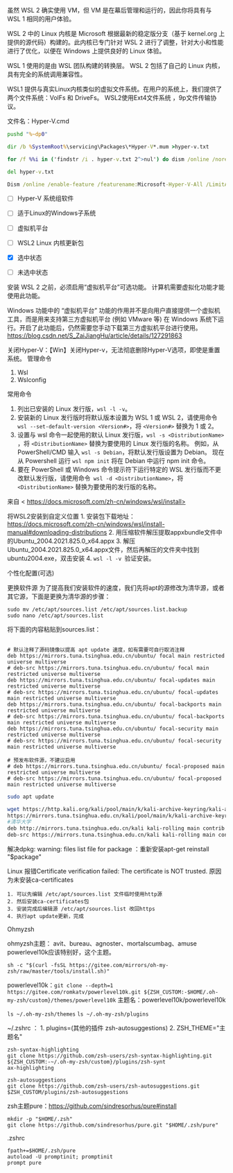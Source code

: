 

虽然 WSL 2 确实使用 VM，但 VM 是在幕后管理和运行的，因此你将具有与 WSL 1 相同的用户体验。

WSL 2 中的 Linux 内核是 Microsoft 根据最新的稳定版分支（基于 kernel.org 上提供的源代码）构建的。此内核已专门针对 WSL 2 进行了调整，针对大小和性能进行了优化，以便在 Windows 上提供良好的 Linux 体验。 

WSL 1 使用的是由 WSL 团队构建的转换层。
WSL 2 包括了自己的 Linux 内核，具有完全的系统调用兼容性。

WSL1 提供与真实Linux内核类似的虚拟文件系统。在用户的系统上，我们提供了两个文件系统：VolFs 和 DriveFs。
WSL2使用Ext4文件系统 ，9p文件传输协议。



文件名：Hyper-V.cmd
```cmd
pushd "%~dp0"

dir /b %SystemRoot%\servicing\Packages\*Hyper-V*.mum >hyper-v.txt

for /f %%i in ('findstr /i . hyper-v.txt 2^>nul') do dism /online /norestart /add-package:"%SystemRoot%\servicing\Packages\%%i"

del hyper-v.txt

Dism /online /enable-feature /featurename:Microsoft-Hyper-V-All /LimitAccess /ALL
```

- [ ] Hyper-V  系统组软件
- [ ] 适于Linux的Windows子系统
- [ ] 虚拟机平台
- [ ] WSL2 Linux 内核更新包

- [x] 选中状态
- [ ] 未选中状态


安装 WSL 2 之前，必须启用“虚拟机平台”可选功能。 计算机需要虚拟化功能才能使用此功能。

Windows 功能中的 “虚拟机平台” 功能的作用并不是向用户直接提供一个虚拟机工具，而是用来支持第三方虚拟机平台 (例如 VMware 等) 在 Windows 系统下运行。开启了此功能后，仍然需要您手动下载第三方虚拟机平台进行使用。
https://blog.csdn.net/S_ZaiJiangHu/article/details/127291863

关闭Hyper-V：【Win】关闭Hyper-v，无法彻底删除Hyper-V选项，即使是重置系统。
管理命令
1. Wsl
2. Wslconfig


常用命令
1. 列出已安装的 Linux 发行版，`wsl -l -v`。
2. 安装新的 Linux 发行版时将默认版本设置为 WSL 1 或 WSL 2，请使用命令 `wsl --set-default-version <Version#>`，将 `<Version#>` 替换为 1 或 2。
3. 设置与 wsl 命令一起使用的默认 Linux 发行版，`wsl -s <DistributionName>` ，将 `<DistributionName>` 替换为要使用的 Linux 发行版的名称。 例如，从 PowerShell/CMD 输入 `wsl -s Debian`，将默认发行版设置为 Debian。 现在从 Powershell 运行 `wsl npm init` 将在 Debian 中运行 npm init 命令。
4. 要在 PowerShell 或 Windows 命令提示符下运行特定的 WSL 发行版而不更改默认发行版，请使用命令` wsl -d <DistributionName>`，将` <DistributionName>` 替换为要使用的发行版的名称。

来自 < https://docs.microsoft.com/zh-cn/windows/wsl/install> 



将WSL2安装到自定义位置
	1. 安装包下载地址： https://docs.microsoft.com/zh-cn/windows/wsl/install-manual#downloading-distributions
	2. 用压缩软件解压提取appxbundle文件中的Ubuntu_2004.2021.825.0_x64.appx
	3. 解压Ubuntu_2004.2021.825.0_x64.appx文件，然后再解压的文件夹中找到ubuntu2004.exe，双击安装
	4. `wsl -l -v `验证安装。



个性化配置(可选)

更换软件源
为了提高我们安装软件的速度，我们先将apt的源修改为清华源，或者其它源，下面是更换为清华源的步骤：
```shell
sudo mv /etc/apt/sources.list /etc/apt/sources.list.backup
sudo nano /etc/apt/sources.list
```

将下面的内容粘贴到sources.list：

```

# 默认注释了源码镜像以提高 apt update 速度，如有需要可自行取消注释
deb https://mirrors.tuna.tsinghua.edu.cn/ubuntu/ focal main restricted universe multiverse
# deb-src https://mirrors.tuna.tsinghua.edu.cn/ubuntu/ focal main restricted universe multiverse
deb https://mirrors.tuna.tsinghua.edu.cn/ubuntu/ focal-updates main restricted universe multiverse
# deb-src https://mirrors.tuna.tsinghua.edu.cn/ubuntu/ focal-updates main restricted universe multiverse
deb https://mirrors.tuna.tsinghua.edu.cn/ubuntu/ focal-backports main restricted universe multiverse
# deb-src https://mirrors.tuna.tsinghua.edu.cn/ubuntu/ focal-backports main restricted universe multiverse
deb https://mirrors.tuna.tsinghua.edu.cn/ubuntu/ focal-security main restricted universe multiverse
# deb-src https://mirrors.tuna.tsinghua.edu.cn/ubuntu/ focal-security main restricted universe multiverse

# 预发布软件源，不建议启用
# deb https://mirrors.tuna.tsinghua.edu.cn/ubuntu/ focal-proposed main restricted universe multiverse
# deb-src https://mirrors.tuna.tsinghua.edu.cn/ubuntu/ focal-proposed main restricted universe multiverse
```

```sh
sudo apt update

wget https://http.kali.org/kali/pool/main/k/kali-archive-keyring/kali-archive-keyring_2022.1_all.deb --no-check-certificate
https://mirrors.tuna.tsinghua.edu.cn/kali/pool/main/k/kali-archive-keyring/
#清华大学
deb http://mirrors.tuna.tsinghua.edu.cn/kali kali-rolling main contrib non-free
deb-src https://mirrors.tuna.tsinghua.edu.cn/kali kali-rolling main contrib non-free
```


解决dpkg: warning: files list file for package ：重新安装apt-get reinstall "$package"


Linux 报错Certificate verification failed: The certificate is NOT trusted.
原因为未安装ca-certificates

	1. 可以先编辑 /etc/apt/sources.list 文件临时使用http源
	2. 然后安装ca-certificates包
	3. 安装完成后编辑源 /etc/apt/sources.list 改回https
	4. 执行apt update更新，完成


Ohmyzsh

ohmyzsh主题： avit、bureau、agnoster、mortalscumbag、amuse
powerlevel10k应该特别好，这个主题。

`sh -c "$(curl -fsSL https://gitee.com/mirrors/oh-my-zsh/raw/master/tools/install.sh)"`

powerlevel10k：`git clone --depth=1 https://gitee.com/romkatv/powerlevel10k.git ${ZSH_CUSTOM:-$HOME/.oh-my-zsh/custom}/themes/powerlevel10k`
主题名：powerlevel10k/powerlevel10k

`ls ~/.oh-my-zsh/themes`
`ls ~/.oh-my-zsh/plugins`

 ~/.zshrc ：
	1. plugins=(其他的插件 zsh-autosuggestions)
	2. ZSH_THEME="主题名"


```
zsh-syntax-highlighting
git clone https://github.com/zsh-users/zsh-syntax-highlighting.git ${ZSH_CUSTOM:-~/.oh-my-zsh/custom}/plugins/zsh-synt
ax-highlighting
```

```
zsh-autosuggestions
git clone https://github.com/zsh-users/zsh-autosuggestions.git $ZSH_CUSTOM/plugins/zsh-autosuggestions
```


zsh主题pure：https://github.com/sindresorhus/pure#install

```
mkdir -p "$HOME/.zsh"
git clone https://github.com/sindresorhus/pure.git "$HOME/.zsh/pure"
```

 .zshrc
```
fpath+=$HOME/.zsh/pure
autoload -U promptinit; promptinit
prompt pure
```

